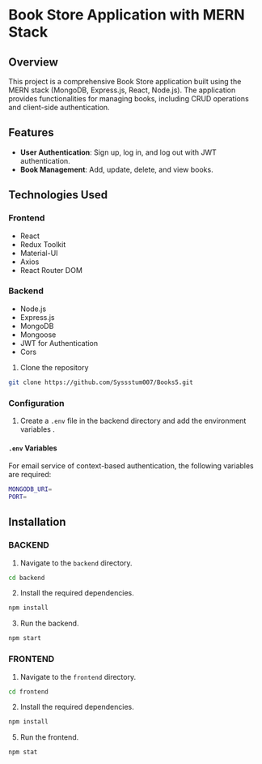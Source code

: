# Book Store Application with MERN Stack

## Overview

This project is a comprehensive Book Store application built using the MERN stack (MongoDB, Express.js, React, Node.js). The application provides functionalities for managing books, including CRUD operations and client-side authentication.

## Features

- **User Authentication**: Sign up, log in, and log out with JWT authentication.
- **Book Management**: Add, update, delete, and view books.


## Technologies Used

### Frontend

- React
- Redux Toolkit
- Material-UI
- Axios
- React Router DOM

### Backend

- Node.js
- Express.js
- MongoDB
- Mongoose
- JWT for Authentication
- Cors


1. Clone the repository

```bash
git clone https://github.com/Syssstum007/Books5.git
```


### Configuration

1. Create a `.env` file in the backend directory and add the environment variables .

#### `.env` Variables

For email service of context-based authentication, the following variables are required:

```bash
MONGODB_URI=
PORT=

```


## Installation

### BACKEND

1. Navigate to the `backend` directory.

```bash
cd backend
```

2. Install the required dependencies.

```bash
npm install
```

3. Run the backend.

```bash
npm start
```


### FRONTEND

1. Navigate to the `frontend` directory.

```bash
cd frontend
```

2. Install the required dependencies.

```bash
npm install
```



5. Run the frontend.

```bash
npm stat
```

